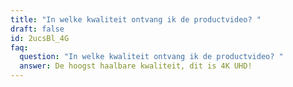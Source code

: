 ```yaml
---
title: "In welke kwaliteit ontvang ik de productvideo? "
draft: false
id: 2ucsBl_4G
faq:
  question: "In welke kwaliteit ontvang ik de productvideo? "
  answer: De hoogst haalbare kwaliteit, dit is 4K UHD!
---
```


